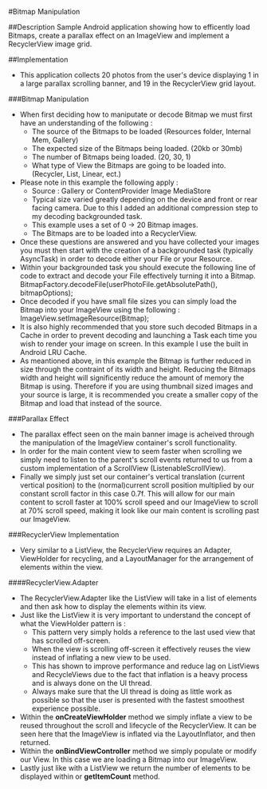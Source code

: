 #Bitmap Manipulation

##Description
Sample Android application showing how to efficently load Bitmaps, create a parallax effect on an ImageView and implement a RecyclerView image grid.

##Implementation
- This application collects 20 photos from the user's device displaying 1 in a large parallax scrolling banner, and 19 in the RecyclerView grid layout.

###Bitmap Manipulation
- When first deciding how to maniputate or decode Bitmap we must first have an understanding of the following :
	- The source of the Bitmaps to be loaded (Resources folder, Internal Mem, Gallery)
	- The expected size of the Bitmaps being loaded. (20kb or 30mb)
	- The number of Bitmaps being loaded. (20, 30, 1)
	- What type of View the Bitmaps are going to be loaded into. (Recycler, List, Linear, ect.)
- Please note in this example the following apply :
	- Source : Gallery or ContentProvider Image MediaStore
	- Typical size varied greatly depending on the device and front or rear facing camera. Due to this I added an additional compression step to my decoding backgrounded task.
	- This example uses a set of 0 -> 20 Bitmap images.
	- The Bitmaps are to be loaded into a RecyclerView.
- Once these questions are answered and you have collected your images you must then start with the creation of a backgrounded task (typically AsyncTask) in order to decode either your File or your Resource.
- Within your backgrounded task you should execute the following line of code to extract and decode your File effectively turning it into a Bitmap.
		BitmapFactory.decodeFile(userPhotoFile.getAbsolutePath(), bitmapOptions);
- Once decoded if you have small file sizes you can simply load the Bitmap into your ImageView using the following : 
		ImageView.setImageResource(Bitmap);
- It is also highly recommended that you store such decoded Bitmaps in a Cache in order to prevent decoding and launching a Task each time you wish to render your image on screen. In this example I use the built in Android LRU Cache.
- As meantioned above, in this example the Bitmap is further reduced in size through the contraint of its width and height. Reducing the Bitmaps width and height will significently reduce the amount of memory the Bitmap is using. Therefore if you are using thumbnail sized images and your source is large, it is recommended you create a smaller copy of the Bitmap and load that instead of the source.

###Parallax Effect
- The parallax effect seen on the main banner image is acheived through the manipulation of the ImageView container's scroll functionality.
- In order for the main content view to seem faster when scrolling we simply need to listen to the parent's scroll events returned to us from a custom implementation of a ScrollView (ListenableScrollView).
- Finally we simply just set our container's vertical translation (current vertical position) to the (normal)current scroll position multiplied by our constant scroll factor in this case 0.7f. This will allow for our main content to scroll faster at 100% scroll speed and our ImageView to scroll at 70% scroll speed, making it look like our main content is scrolling past our ImageView.

###RecyclerView Implementation
- Very similar to a ListView, the RecyclerView requires an Adapter, ViewHolder for recycling, and a LayoutManager for the arrangement of elements within the view.

####RecyclerView.Adapter

- The RecyclerView.Adapter like the ListView will take in a list of elements and then ask how to display the elements within its view.
- Just like the ListView it is very important to understand the concept of what the ViewHolder pattern is :
	- This pattern very simply holds a reference to the last used view that has scrolled off-screen.
	- When the view is scrolling off-screen it effectively reuses the view instead of inflating a new view to be used.
	- This has shown to improve performance and reduce lag on ListViews and RecycleViews due to the fact that inflation is a heavy process and is always done on the UI thread.
	- Always make sure that the UI thread is doing as little work as possible so that the user is presented with the fastest smoothest experience possible.
- Within the <b>onCreateViewHolder</b> method we simply inflate a view to be reused throughout the scroll and lifecycle of the RecyclerView. It can be seen here that the ImageView is inflated via the LayoutInflator, and then returned.
- Within the <b>onBindViewController</b> method we simply populate or modify our View. In this case we are loading a Bitmap into our ImageView.
- Lastly just like with a ListView we return the number of elements to be displayed within or <b>getItemCount</b> method.



